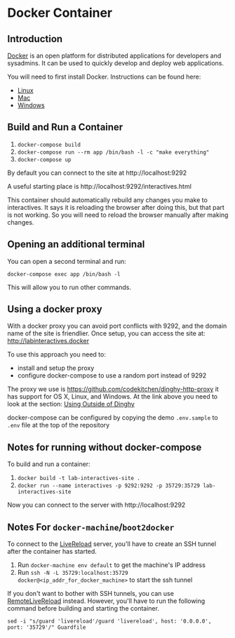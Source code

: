 # Docker Container

## Introduction

[Docker](https://www.docker.com/) is an open platform for distributed applications for developers and sysadmins. It can be used to quickly develop and deploy web applications.

You will need to first install Docker. Instructions can be found here:

 - [Linux](https://docs.docker.com/linux/started/)
 - [Mac](https://docs.docker.com/mac/started/)
 - [Windows](https://docs.docker.com/windows/started/)

## Build and Run a Container

1. `docker-compose build`
2. `docker-compose run --rm app /bin/bash -l -c "make everything"`
3. `docker-compose up`

By default you can connect to the site at http://localhost:9292

A useful starting place is http://localhost:9292/interactives.html

This container should automatically rebuild any changes you make to interactives.
It says it is reloading the browser after doing this, but that part is not working.
So you will need to reload the browser manually after making changes.

## Opening an additional terminal

You can open a second terminal and run:

    docker-compose exec app /bin/bash -l

This will allow you to run other commands.

## Using a docker proxy

With a docker proxy you can avoid port conflicts with 9292, and the domain name of the site is friendlier.  Once setup, you can access the site at: http://labinteractives.docker

To use this approach you need to:
- install and setup the proxy
- configure docker-compose to use a random port instead of 9292

The proxy we use is https://github.com/codekitchen/dinghy-http-proxy it has support for OS X, Linux, and Windows. At the link above you need to look at the section: [Using Outside of Dinghy](https://github.com/codekitchen/dinghy-http-proxy#using-outside-of-dinghy)

docker-compose can be configured by copying the demo `.env.sample` to `.env` file at the top of the repository

## Notes for running without docker-compose

To build and run a container:

1. `docker build -t lab-interactives-site .`
2. `docker run --name interactives -p 9292:9292 -p 35729:35729 lab-interactives-site`

Now you can connect to the server with http://localhost:9292

## Notes For `docker-machine`/`boot2docker`

To connect to the [LiveReload](http://livereload.com/extensions/#installing-sections) server, you'll have to create an SSH tunnel after the container has started.

1. Run `docker-machine env default` to get the machine's IP address
2. Run `ssh -N -L 35729:localhost:35729 docker@<ip_addr_for_docker_machine>` to start the ssh tunnel

If you don't want to bother with SSH tunnels, you can use [RemoteLiveReload](https://github.com/bigwave/livereload-extensions) instead. However, you'll have to run the following command before building and starting the container.

    sed -i "s/guard 'livereload'/guard 'livereload', host: '0.0.0.0', port: '35729'/" Guardfile
